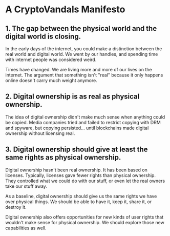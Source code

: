 # A CryptoVandals Manifesto


## 1. The gap between the physical world and the digital world is closing.

In the early days of the internet, you could make a distinction between the real world and digital world. We went by our handles, and spending time with internet people was considered weird.

Times have changed. We are living more and more of our lives on the internet. The argument that something isn't "real" because it only happens online doesn't carry much weight anymore.

## 2. Digital ownership is as real as physical ownership.

The idea of digital ownership didn't make much sense when anything could be copied. Media companies tried and failed to restrict copying with DRM and spyware, but copying persisted... until blockchains made digital ownership without licensing real.

## 3. Digital ownership should give at least the same rights as physical ownership.

Digital ownership hasn't been real ownership. It has been based on licenses. Typically, licenses gave fewer rights than physical ownership. They controlled what we could do with our stuff, or even let the real owners take our stuff away.

As a baseline, digital ownership should give us the same rights we have over physical things. We should be able to have it, keep it, share it, or destroy it. 

Digital ownership also offers opportunities for new kinds of user rights that wouldn't make sense for physical ownership. We should explore those new capabilities as well.
